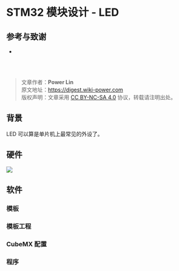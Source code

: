 # STM32 模块设计 - LED

## 参考与致谢

- []()

<br />

<br />

> 文章作者：**Power Lin**  
> 原文地址：<https://digest.wiki-power.com>  
> 版权声明：文章采用 [CC BY-NC-SA 4.0](https://creativecommons.org/licenses/by/4.0/deed.zh) 协议，转载请注明出处。

## 背景

LED 可以算是单片机上最常见的外设了。

## 硬件

![](https://wiki-media-1253965369.cos.ap-guangzhou.myqcloud.com/img/20200607173411.jpg)

## 软件

### 模板

### 模板工程

### CubeMX 配置

### 程序

